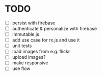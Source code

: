 # TODO

- [ ] persist with firebase
- [ ] authenticate & personalize with firebase
- [ ] immutable.js
- [ ] add use case for rx.js and use it
- [ ] unit tests
- [ ] load images from e.g. flickr
- [ ] upload images?
- [ ] make responsive
- [ ] use flow
